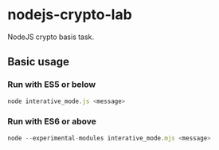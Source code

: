 # nodejs-crypto-lab
NodeJS crypto basis task.

## Basic usage

### Run with ES5 or below
``` javascript
node interative_mode.js <message>
```

### Run with ES6 or above
``` javascript
node --experimental-modules interative_mode.mjs <message>
```